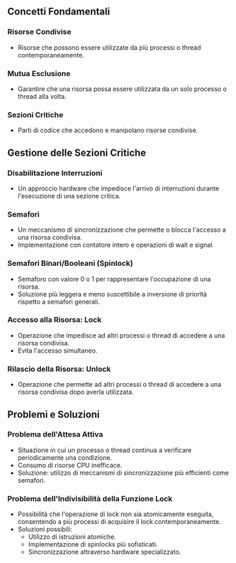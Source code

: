 
## Concetti Fondamentali

### Risorse Condivise
- Risorse che possono essere utilizzate da più processi o thread contemporaneamente.

### Mutua Esclusione
- Garantire che una risorsa possa essere utilizzata da un solo processo o thread alla volta.

### Sezioni Critiche
- Parti di codice che accedono e manipolano risorse condivise.

## Gestione delle Sezioni Critiche

### Disabilitazione Interruzioni
- Un approccio hardware che impedisce l'arrivo di interruzioni durante l'esecuzione di una sezione critica.

### Semafori
- Un meccanismo di sincronizzazione che permette o blocca l'accesso a una risorsa condivisa.
- Implementazione con contatore intero e operazioni di wait e signal.

### Semafori Binari/Booleani (Spinlock)
- Semaforo con valore 0 o 1 per rappresentare l'occupazione di una risorsa.
- Soluzione più leggera e meno suscettibile a inversione di priorità rispetto a semafori generali.

### Accesso alla Risorsa: Lock
- Operazione che impedisce ad altri processi o thread di accedere a una risorsa condivisa.
- Evita l'accesso simultaneo.

### Rilascio della Risorsa: Unlock
- Operazione che permette ad altri processi o thread di accedere a una risorsa condivisa dopo averla utilizzata.

## Problemi e Soluzioni

### Problema dell'Attesa Attiva
- Situazione in cui un processo o thread continua a verificare periodicamente una condizione.
- Consumo di risorse CPU inefficace.
- Soluzione: utilizzo di meccanismi di sincronizzazione più efficienti come semafori.

### Problema dell'Indivisibilità della Funzione Lock
- Possibilità che l'operazione di lock non sia atomicamente eseguita, consentendo a più processi di acquisire il lock contemporaneamente.
- Soluzioni possibili:
  - Utilizzo di istruzioni atomiche.
  - Implementazione di spinlocks più sofisticati.
  - Sincronizzazione attraverso hardware specializzato.

